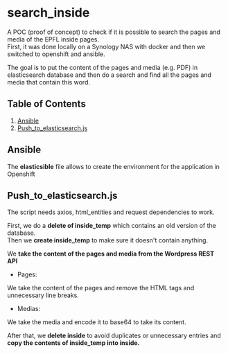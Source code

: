 # search_inside

A POC (proof of concept) to check if it is possible to search the pages and media of the EPFL inside pages.  
First, it was done locally on a Synology NAS with docker and then we switched to openshift and ansible.  
  
The goal is to put the content of the pages and media (e.g. PDF) in elasticsearch database and then do a search and find all the pages and media that contain this word.  
  
  
## Table of Contents
1. [Ansible](README.md#Ansible)
2. [Push_to_elasticsearch.js](README.md#Push_to_elasticsearch.js)

## Ansible

The **elasticsible** file allows to create the environment for the application in Openshift  

## Push_to_elasticsearch.js

The script needs axios, html_entities and request dependencies to work.  

First, we do a **delete of inside_temp** which contains an old version of the database.   
Then we **create inside_temp** to make sure it doesn't contain anything.  

We **take the content of the pages and media from the Wordpress REST API**  
  
- Pages:  
  
We take the content of the pages and remove the HTML tags and unnecessary line breaks.  
  
- Medias:  
  
We take the media and encode it to base64 to take its content.  
  
After that, we **delete inside** to avoid duplicates or unnecessary entries and **copy the contents of inside_temp into inside.**
